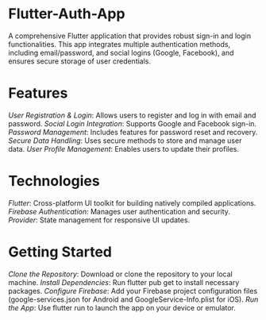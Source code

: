 # Flutter-Auth-App
A comprehensive Flutter application that provides robust sign-in and login functionalities. This app integrates multiple authentication methods, including email/password, and social logins (Google, Facebook), and ensures secure storage of user credentials.

# Features
*User Registration & Login*: Allows users to register and log in with email and password.
*Social Login Integration*: Supports Google and Facebook sign-in.
*Password Management*: Includes features for password reset and recovery.
*Secure Data Handling*: Uses secure methods to store and manage user data.
*User Profile Management*: Enables users to update their profiles.

# Technologies
*Flutter*: Cross-platform UI toolkit for building natively compiled applications.
*Firebase Authentication*: Manages user authentication and security.
*Provider*: State management for responsive UI updates.

# Getting Started
*Clone the Repository*: Download or clone the repository to your local machine.
*Install Dependencies*: Run flutter pub get to install necessary packages.
*Configure Firebase*: Add your Firebase project configuration files (google-services.json for Android and GoogleService-Info.plist for iOS).
*Run the App*: Use flutter run to launch the app on your device or emulator.
